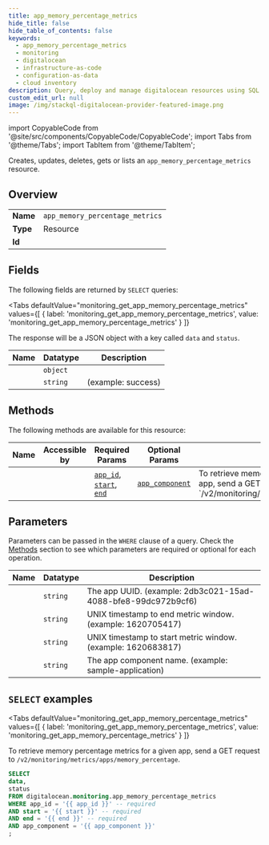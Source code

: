 ```yaml
--- 
title: app_memory_percentage_metrics
hide_title: false
hide_table_of_contents: false
keywords:
  - app_memory_percentage_metrics
  - monitoring
  - digitalocean
  - infrastructure-as-code
  - configuration-as-data
  - cloud inventory
description: Query, deploy and manage digitalocean resources using SQL
custom_edit_url: null
image: /img/stackql-digitalocean-provider-featured-image.png
---
```


import CopyableCode from '@site/src/components/CopyableCode/CopyableCode';
import Tabs from '@theme/Tabs';
import TabItem from '@theme/TabItem';

Creates, updates, deletes, gets or lists an <code>app_memory_percentage_metrics</code> resource.

## Overview
<table><tbody>
<tr><td><b>Name</b></td><td><code>app_memory_percentage_metrics</code></td></tr>
<tr><td><b>Type</b></td><td>Resource</td></tr>
<tr><td><b>Id</b></td><td><CopyableCode code="digitalocean.monitoring.app_memory_percentage_metrics" /></td></tr>
</tbody></table>

## Fields

The following fields are returned by `SELECT` queries:

<Tabs
    defaultValue="monitoring_get_app_memory_percentage_metrics"
    values={[
        { label: 'monitoring_get_app_memory_percentage_metrics', value: 'monitoring_get_app_memory_percentage_metrics' }
    ]}
>
<TabItem value="monitoring_get_app_memory_percentage_metrics">

The response will be a JSON object with a key called `data` and `status`.

<table>
<thead>
    <tr>
    <th>Name</th>
    <th>Datatype</th>
    <th>Description</th>
    </tr>
</thead>
<tbody>
<tr>
    <td><CopyableCode code="data" /></td>
    <td><code>object</code></td>
    <td></td>
</tr>
<tr>
    <td><CopyableCode code="status" /></td>
    <td><code>string</code></td>
    <td> (example: success)</td>
</tr>
</tbody>
</table>
</TabItem>
</Tabs>

## Methods

The following methods are available for this resource:

<table>
<thead>
    <tr>
    <th>Name</th>
    <th>Accessible by</th>
    <th>Required Params</th>
    <th>Optional Params</th>
    <th>Description</th>
    </tr>
</thead>
<tbody>
<tr>
    <td><a href="#monitoring_get_app_memory_percentage_metrics"><CopyableCode code="monitoring_get_app_memory_percentage_metrics" /></a></td>
    <td><CopyableCode code="select" /></td>
    <td><a href="#parameter-app_id"><code>app_id</code></a>, <a href="#parameter-start"><code>start</code></a>, <a href="#parameter-end"><code>end</code></a></td>
    <td><a href="#parameter-app_component"><code>app_component</code></a></td>
    <td>To retrieve memory percentage metrics for a given app, send a GET request to `/v2/monitoring/metrics/apps/memory_percentage`.</td>
</tr>
</tbody>
</table>

## Parameters

Parameters can be passed in the `WHERE` clause of a query. Check the [Methods](#methods) section to see which parameters are required or optional for each operation.

<table>
<thead>
    <tr>
    <th>Name</th>
    <th>Datatype</th>
    <th>Description</th>
    </tr>
</thead>
<tbody>
<tr id="parameter-app_id">
    <td><CopyableCode code="app_id" /></td>
    <td><code>string</code></td>
    <td>The app UUID. (example: 2db3c021-15ad-4088-bfe8-99dc972b9cf6)</td>
</tr>
<tr id="parameter-end">
    <td><CopyableCode code="end" /></td>
    <td><code>string</code></td>
    <td>UNIX timestamp to end metric window. (example: 1620705417)</td>
</tr>
<tr id="parameter-start">
    <td><CopyableCode code="start" /></td>
    <td><code>string</code></td>
    <td>UNIX timestamp to start metric window. (example: 1620683817)</td>
</tr>
<tr id="parameter-app_component">
    <td><CopyableCode code="app_component" /></td>
    <td><code>string</code></td>
    <td>The app component name. (example: sample-application)</td>
</tr>
</tbody>
</table>

## `SELECT` examples

<Tabs
    defaultValue="monitoring_get_app_memory_percentage_metrics"
    values={[
        { label: 'monitoring_get_app_memory_percentage_metrics', value: 'monitoring_get_app_memory_percentage_metrics' }
    ]}
>
<TabItem value="monitoring_get_app_memory_percentage_metrics">

To retrieve memory percentage metrics for a given app, send a GET request to `/v2/monitoring/metrics/apps/memory_percentage`.

```sql
SELECT
data,
status
FROM digitalocean.monitoring.app_memory_percentage_metrics
WHERE app_id = '{{ app_id }}' -- required
AND start = '{{ start }}' -- required
AND end = '{{ end }}' -- required
AND app_component = '{{ app_component }}'
;
```
</TabItem>
</Tabs>
